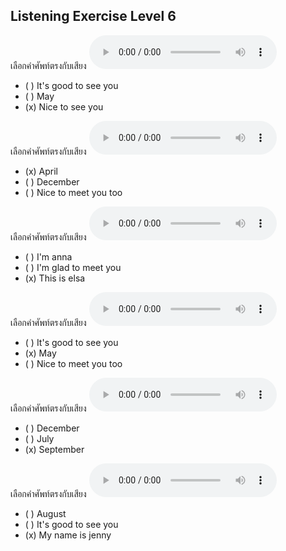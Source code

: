 ## Listening Exercise Level 6

เลือกคำศัพท์ตรงกับเสียง  ![](/media/audio/Nice&#x20;to&#x20;see&#x20;you.mp3) 
 - ( ) It's good to see you
 - ( ) May
 - (x) Nice to see you


เลือกคำศัพท์ตรงกับเสียง  ![](/media/audio/April.mp3) 
 - (x) April
 - ( ) December
 - ( ) Nice to meet you too


เลือกคำศัพท์ตรงกับเสียง  ![](/media/audio/This&#x20;is&#x20;Elsa.mp3) 
 - ( ) I'm anna
 - ( ) I'm glad to meet you
 - (x) This is elsa


เลือกคำศัพท์ตรงกับเสียง  ![](/media/audio/May.mp3) 
 - ( ) It's good to see you
 - (x) May
 - ( ) Nice to meet you too


เลือกคำศัพท์ตรงกับเสียง  ![](/media/audio/September.mp3) 
 - ( ) December
 - ( ) July
 - (x) September


เลือกคำศัพท์ตรงกับเสียง  ![](/media/audio/My&#x20;name&#x20;is&#x20;Jenny.mp3) 
 - ( ) August
 - ( ) It's good to see you
 - (x) My name is jenny


